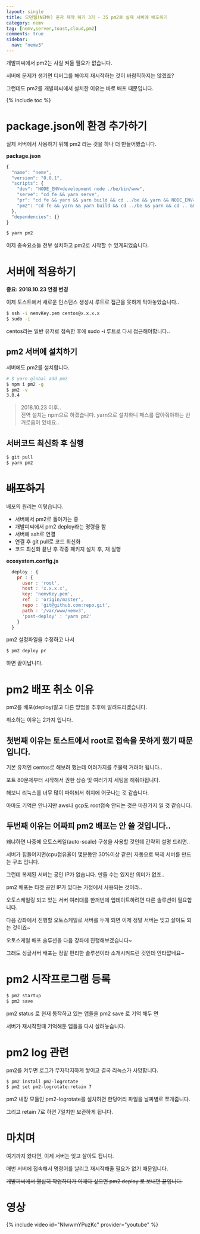 ```yaml
---
layout: single
title: 모던웹(NEMV) 혼자 제작 하기 3기 - 35 pm2로 실제 서버에 배포하기
category: nemv
tag: [nemv,server,toast,cloud,pm2]
comments: true
sidebar:
  nav: "nemv3"
---
```


개발피씨에서 pm2는 사실 켜둘 필요가 없습니다.

서버에 문제가 생기면 디버그를 해야지 재시작하는 것이 바람직하지는 않겠죠?

그런데도 pm2를 개발피씨에서 설치한 이유는 바로 배포 때문입니다.

{% include toc %}

# package.json에 환경 추가하기

실제 서버에서 사용하기 위해 pm2 라는 것을 하나 더 만들어봤습니다.

**package.json**  
```javascript
{
  "name": "nemv",
  "version": "0.0.1",
  "scripts": {
    "dev": "NODE_ENV=development node ./be/bin/www",
    "serve": "cd fe && yarn serve",
    "pr": "cd fe && yarn && yarn build && cd ../be && yarn && NODE_ENV=production PORT=80 node ./bin/www",
    "pm2": "cd fe && yarn && yarn build && cd ../be && yarn && cd .. && pm2 start --env pr"
  },
  "dependencies": {}
}
```
 
```bash
$ yarn pm2
```

이제 종속요소들 전부 설치하고 pm2로 시작할 수 있게되었습니다.

# 서버에 적용하기

**중요: 2018.10.23 연결 변경**
  
이제 토스트에서 새로운 인스턴스 생성시 루트로 접근을 못하게 막아놓았습니다..

```bash
$ ssh -i nemvKey.pem centos@x.x.x.x
$ sudo -i
```

centos라는 일반 유저로 접속한 후에 sudo -i 루트로 다시 접근해야합니다..

## pm2 서버에 설치하기

서버에도 pm2를 설치합니다.

```bash
# $ yarn global add pm2  
$ npm i pm2 -g
$ pm2 -v
3.0.4
```

> 2018.10.23 이후..  
전역 설치는 npm으로 하겠습니다. yarn으로 설치하니 패스를 잡아줘야하는 번거로움이 있네요..

## 서버코드 최신화 후 실행

```bash
$ git pull
$ yarn pm2
```

# ~~배포하기~~

배포의 원리는 이렇습니다.

- 서버에서 pm2로 돌아가는 중
- 개발피씨에서 pm2 deploy라는 명령을 함
- 서버에 ssh로 연결
- 연결 후 git pull로 코드 최신화
- 코드 최신화 끝난 후 각종 패키지 설치 후, 재 실행

**ecosystem.config.js**  
```javascript
  deploy : {
    pr : {
      user : 'root',
      host : 'x.x.x.x',
      key: 'nemvKey.pem',
      ref  : 'origin/master',
      repo : 'git@github.com:repo.git',
      path : '/var/www/nemv3',
      'post-deploy' : 'yarn pm2'
    }
  }
```

pm2 설정파일을 수정하고 나서

```bash
$ pm2 deploy pr
```

하면 끝이납니다.

# pm2 배포 취소 이유

pm2를 배포(deploy)말고 다른 방법을 추후에 알려드리겠습니다.

취소하는 이유는 2가지 입니다.

## 첫번째 이유는 토스트에서 root로 접속을 못하게 했기 때문입니다.

기본 유저인 centos로 해보려 했는데 여러가지를 주물럭 거려야 됩니다..
 
포트 80문제부터 시작해서 권한 상승 및 여러가지 세팅을 해줘야됩니다.

해보니 리눅스를 너무 많이 파야되서 취지에 어긋나는 것 같습니다.

아마도 기억은 안나지만 aws나 gcp도 root접속 안되는 것은 마찬가지 일 것 같습니다.

## 두번째 이유는 어짜피 pm2 배포는 안 쓸 것입니다..

왜냐하면 나중에 오토스케일(auto-scale) 구성을 사용할 것인데 간략히 설명 드리면..

서버가 힘들어지면(cpu점유율이 몇분동안 30%이상 같은) 자동으로 복제 서버를 만드는 구조 입니다.

그런데 복제된 서버는 공인 IP가 없습니다. 만들 수는 있지만 의미가 없죠..

pm2 배포는 타겟 공인 IP가 있다는 가정에서 사용되는 것이라..

오토스케일링 되고 있는 서버 여러대를 한꺼번에 업데이트하려면 다른 솔루션이 필요합니다.

다음 강좌에서 진행할 오토스케일로 서버를 두게 되면 이제 정말 서버는 잊고 살아도 되는 것이죠~

오토스케일 배포 솔루션을 다음 강좌에 진행해보겠습니다~

그래도 싱글서버 배포는 정말 편리한 솔루션이라 소개시켜드린 것인데 안타깝네요~

# pm2 시작프로그램 등록

```bash
$ pm2 startup
$ pm2 save
```

pm2 status 로 현재 동작하고 있는 앱들을 pm2 save 로 기억 해두 면

서버가 재시작할때 기억해둔 앱들을 다시 살려놓습니다.

# pm2 log 관련

pm2를 켜두면 로그가 무자막지하게 쌓이고 결국 리눅스가 사망합니다.

```bash
$ pm2 install pm2-logrotate
$ pm2 set pm2-logrotate:retain 7
```

pm2 내장 모듈인 pm2-logrotate를 설치하면 한덩어리 파일을 날짜별로 쪼개줍니다.

그리고 retain 7로 하면 7일치만 보관하게 됩니다.

# 마치며

여기까지 왔다면, 이제 서버는 잊고 살아도 됩니다.

매번 서버에 접속해서 명령어를 날리고 재시작해줄 필요가 없기 때문입니다.

~~개발피씨에서 열심히 작업하다가 이때다 싶으면 pm2 deploy 로 보내면 끝입니다.~~

# 영상

{% include video id="NIwwmYPuzKc" provider="youtube" %}   




